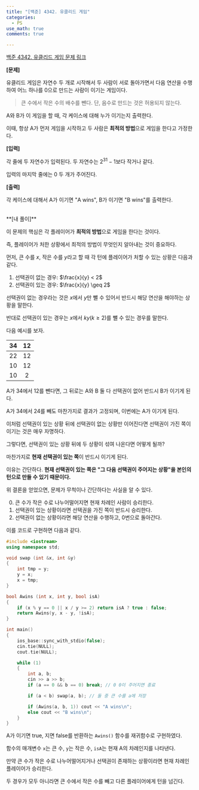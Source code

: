 ```yaml
---
title: "[백준] 4342. 유클리드 게임"
categories:
  - PS
use_math: true
comments: true

---
```


[백준 4342. 유클리드 게임 문제 링크](https://www.acmicpc.net/problem/4342)

**[문제]**

유클리드 게임은 자연수 두 개로 시작해서 두 사람이 서로 돌아가면서 다음 연산을 수행하여 어느 하나를 0으로 만드는 사람이 이기는 게임이다.

> 큰 수에서 작은 수의 배수를 뺀다. 단, 음수로 만드는 것은 허용되지 않는다.

A와 B가 이 게임을 할 때, 각 케이스에 대해 누가 이기는지 출력한다.

이때, 항상 A가 먼저 게임을 시작하고 두 사람은 **최적의 방법**으로 게임을 한다고 가정한다.

**[입력]**

각 줄에 두 자연수가 입력된다. 두 자연수는 $2^{31} - 1$보다 작거나 같다.

입력의 마지막 줄에는 0 두 개가 주어진다.

**[출력]**

각 케이스에 대해서 A가 이기면 "A wins", B가 이기면 "B wins"를 출력한다.


<br/>
**[내 풀이]**

이 문제의 핵심은 각 플레이어가 **최적의 방법**으로 게임을 한다는 것이다.

즉, 플레이어가 처한 상황에서 최적의 방법이 무엇인지 알아내는 것이 중요하다.

먼저, 큰 수를 $x$, 작은 수를 $y$라고 할 때 각 턴에 플레이어가 처할 수 있는 상황은 다음과 같다.

1. 선택권이 없는 경우: $\frac{x}{y} < 2$
2. 선택권이 있는 경우: $\frac{x}{y} \geq 2$

선택권이 없는 경우라는 것은 $x$에서 $y$만 뺄 수 있어서 반드시 해당 연산을 해야하는 상황을 말한다.

반대로 선택권이 있는 경우는 $x$에서 $ky (k \geq 2)$를 뺄 수 있는 경우를 말한다.

다음 예시를 보자.

|34|12|
|:---:|:---:|
|22|12|
|10|12|
|10|2|

A가 34에서 12를 뺀다면, 그 뒤로는 A와 B 둘 다 선택권이 없어 반드시 B가 이기게 된다.

A가 34에서 24를 빼도 마찬가지로 결과가 고정되며, 이번에는 A가 이기게 된다.

이처럼 선택권이 있는 상황 뒤에 선택권이 없는 상황만 이어진다면 선택권이 가진 쪽이 이기는 것은 매우 자명하다.

그렇다면, 선택권이 있는 상황 뒤에 두 상황이 섞여 나온다면 어떻게 될까?

마찬가지로 **현재 선택권이 있는 쪽**이 반드시 이기게 된다.

이유는 간단하다. **현재 선택권이 있는 쪽은 "그 다음 선택권이 주어지는 상황"을 본인의 턴으로 만들 수 있기 때문이다.**

위 결론을 얻었으면, 문제가 무척이나 간단하다는 사실을 알 수 있다.

0. 큰 수가 작은 수로 나누어떨어지면 현재 차례인 사람이 승리한다.
1. 선택권이 있는 상황이라면 선택권을 가진 쪽이 반드시 승리한다.
2. 선택권이 없는 상황이라면 해당 연산을 수행하고, 0번으로 돌아간다.

이를 코드로 구현하면 다음과 같다.

```cpp
#include <iostream>
using namespace std;

void swap (int &x, int &y)
{
    int tmp = y;
    y = x;
    x = tmp;
}

bool Awins (int x, int y, bool isA)
{
    if (x % y == 0 || x / y >= 2) return isA ? true : false;
    return Awins(y, x - y, !isA);
}

int main()
{
    ios_base::sync_with_stdio(false);
    cin.tie(NULL);
    cout.tie(NULL);

    while (1)
    {
        int a, b;
        cin >> a >> b;
        if (a == 0 && b == 0) break; // 0 0이 주어지면 종료

        if (a < b) swap(a, b); // 둘 중 큰 수를 a에 저장

        if (Awins(a, b, 1)) cout << "A wins\n";
        else cout << "B wins\n";
    }
}
```

A가 이기면 true, 지면 false를 반환하는 `Awins()` 함수를 재귀함수로 구현하였다.

함수의 매개변수 `x`는 큰 수, `y`는 작은 수, `isA`는 현재 A의 차례인지를 나타낸다.

만약 큰 수가 작은 수로 나누어떨어지거나 선택권이 존재하는 상황이라면 현재 차례인 플레이어가 승리한다.

두 경우가 모두 아니라면 큰 수에서 작은 수를 빼고 다른 플레이어에게 턴을 넘긴다.
